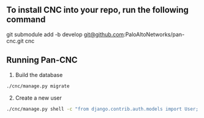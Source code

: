 ## To install CNC into your repo, run the following command
git submodule add -b develop git@github.com:PaloAltoNetworks/pan-cnc.git cnc

## Running Pan-CNC

1. Build the database
```bash 
./cnc/manage.py migrate
```

2. Create a new user
```bash
./cnc/manage.py shell -c "from django.contrib.auth.models import User; User.objects.create_superuser('vistoq', 'admin@example.com', 'vistoq')"
```
